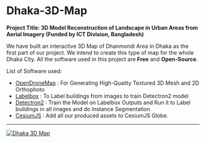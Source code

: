 # Dhaka-3D-Map

**Project Title: 3D Model Reconstruction of Landscape in Urban Areas from Aerial Imagery (Funded by ICT Division, Bangladesh)**

We have built an interactive 3D Map of Dhanmondi Area in Dhaka as the first part of our project. We intend to create this type of map for the whole Dhaka City. All the software used in this project are **Free** and **Open-Source**.

List of Software used:
- [OpenDroneMap](https://github.com/OpenDroneMap/ODM) : For Generating High-Quality Textured 3D Mesh and 2D Orthophoto
- [Labelbox](https://labelbox.com/) : To Label buildings from images to train Detectron2 model
- [Detectron2](https://github.com/facebookresearch/detectron2) : Train the Model on Labelbox Outputs and Run it to Label buildings in all images and do Instance Segmentation
- [CesiumJS](https://cesium.com/cesiumjs/) : Add all our produced assets to CesiumJS Globe.

---

[![Dhaka 3D Map](http://img.youtube.com/vi/sbtnKjdcoQ4/0.jpg)](http://www.youtube.com/watch?v=sbtnKjdcoQ4 "Dhaka 3D Map")
